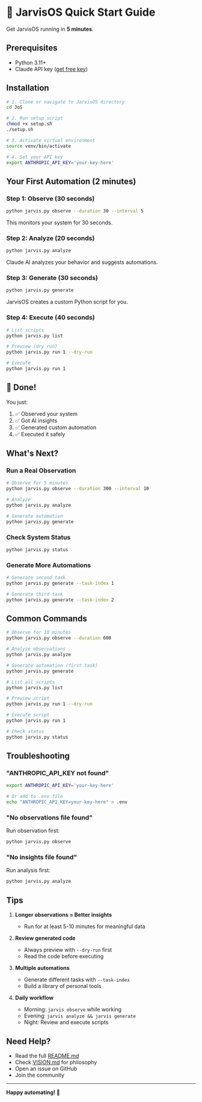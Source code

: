# 🚀 JarvisOS Quick Start Guide

Get JarvisOS running in **5 minutes**.

## Prerequisites

- Python 3.11+
- Claude API key ([get free key](https://console.anthropic.com/))

## Installation

```bash
# 1. Clone or navigate to JarvisOS directory
cd JoS

# 2. Run setup script
chmod +x setup.sh
./setup.sh

# 3. Activate virtual environment
source venv/bin/activate

# 4. Set your API key
export ANTHROPIC_API_KEY='your-key-here'
```

## Your First Automation (2 minutes)

### Step 1: Observe (30 seconds)

```bash
python jarvis.py observe --duration 30 --interval 5
```

This monitors your system for 30 seconds.

### Step 2: Analyze (20 seconds)

```bash
python jarvis.py analyze
```

Claude AI analyzes your behavior and suggests automations.

### Step 3: Generate (30 seconds)

```bash
python jarvis.py generate
```

JarvisOS creates a custom Python script for you.

### Step 4: Execute (40 seconds)

```bash
# List scripts
python jarvis.py list

# Preview (dry run)
python jarvis.py run 1 --dry-run

# Execute
python jarvis.py run 1
```

## 🎉 Done!

You just:
1. ✅ Observed your system
2. ✅ Got AI insights
3. ✅ Generated custom automation
4. ✅ Executed it safely

## What's Next?

### Run a Real Observation

```bash
# Observe for 5 minutes
python jarvis.py observe --duration 300 --interval 10

# Analyze
python jarvis.py analyze

# Generate automation
python jarvis.py generate
```

### Check System Status

```bash
python jarvis.py status
```

### Generate More Automations

```bash
# Generate second task
python jarvis.py generate --task-index 1

# Generate third task
python jarvis.py generate --task-index 2
```

## Common Commands

```bash
# Observe for 10 minutes
python jarvis.py observe --duration 600

# Analyze observations
python jarvis.py analyze

# Generate automation (first task)
python jarvis.py generate

# List all scripts
python jarvis.py list

# Preview script
python jarvis.py run 1 --dry-run

# Execute script
python jarvis.py run 1

# Check status
python jarvis.py status
```

## Troubleshooting

### "ANTHROPIC_API_KEY not found"

```bash
export ANTHROPIC_API_KEY='your-key-here'

# Or add to .env file
echo "ANTHROPIC_API_KEY=your-key-here" > .env
```

### "No observations file found"

Run observation first:
```bash
python jarvis.py observe
```

### "No insights file found"

Run analysis first:
```bash
python jarvis.py analyze
```

## Tips

1. **Longer observations = Better insights**
   - Run for at least 5-10 minutes for meaningful data

2. **Review generated code**
   - Always preview with `--dry-run` first
   - Read the code before executing

3. **Multiple automations**
   - Generate different tasks with `--task-index`
   - Build a library of personal tools

4. **Daily workflow**
   - Morning: `jarvis observe` while working
   - Evening: `jarvis analyze && jarvis generate`
   - Night: Review and execute scripts

## Need Help?

- Read the full [README.md](README.md)
- Check [VISION.md](docs/VISION.md) for philosophy
- Open an issue on GitHub
- Join the community

---

**Happy automating! 🤖**
